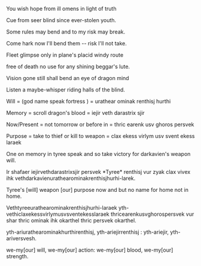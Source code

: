 You wish hope from ill omens in light of truth

Cue from seer blind since ever-stolen youth.

Some rules may bend and to my risk may break.

Come hark now I\'ll bend them -- risk I\'ll not take.

Fleet glimpse only in plane\'s placid windy route

free of death no use for any shining beggar\'s lute.

Vision gone still shall bend an eye of dragon mind

Listen a maybe-whisper riding halls of the blind.

Will = (god name speak fortress ) = urathear ominak renthisj hurthi

Memory = scroll dragon\'s blood = iejir veth darastrix sjir

Now/Present = not tomorrow or before in = thric earenk usv ghoros persvek

Purpose = take to thief or kill to weapon = clax ekess virlym usv svent ekess laraek

One on memory in tyree speak and so take victory for darkavien\'s weapon will.

Ir shafaer iejirvethdarastrixsjir persvek \*Tyree\* renthisj vur zyak clax vivex ihk vethdarkavienurathearominakrenthisjhurhi-larek.

Tyree\'s \[will\] weapon \[our\] purpose now and but no name for home not in home.

Vethtyreeurathearominakrenthisjhurhi-laraek yth-vethiclaxekessvirlymusvsventekesslaraek thricearenkusvghorospersvek vur shar thric ominak ihk okarthel thric persvek okarthel.

yth-ariurathearominakhurthirenthisj, yth-ariejirrenthisj : yth-ariejir, yth-ariversvesh.

we-my\[our\] will, we-my\[our\] action: we-my\[our\] blood, we-my\[our\] strength.
